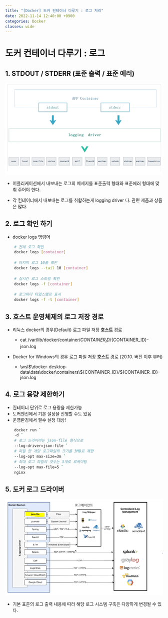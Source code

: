 ```yaml
---
title: "[Docker] 도커 컨테이너 다루기 : 로그 처리"
date: 2022-11-14 12:40:00 +0900
categories: Docker
classes: wide
---
```


# 도커 컨테이너 다루기 : 로그

## 1. STDOUT / STDERR (표준 출력 / 표준 에러)
![도커 볼륨 01](/images/20221114_docker_log01.png)

- 어플리케이션에서 내보내는 로그의 메세지를 표준출력 형태와 표준에러 형태에 맞춰 주어야 한다.

- 각 컨테이너에서 내보내는 로그를 취합하는게 logging driver 다. 관련 제품과 상품은 많다. 

## 2. 로그 확인 하기

- docker logs 명령어 

```bash
    # 전체 로그 확인
    docker logs [container]

    # 마지막 로그 10줄 확안
    docker logs --tail 10 [container]

    # 실시간 로그 스트림 확인 
    docker logs -f [container]

    # 로그마다 타임스탬프 표시
    docker logs -f -t [container]
```

## 3. 호스트 운영체제의 로그 저장 경로

- 리눅스 docker의 경우(Default) 로그 파일 저장 **호스트** 경로
    - cat /var/lib/docker/container/${CONTAINER_ID}/${CONTAINER_ID}-json.log

- Docker for Windows의 경우 로그 파일 저장 **호스트** 경로 (20.10. 버전 이후 부터)
    - \\wsl$\docker-desktop-data\data\docker\containers\${CONTAINER_ID}/${CONTAINER_ID}-json.log

## 4. 로그 용량 제한하기

- 컨테이너 단위로 로그 용량을 제한가능
- 도커엔진에서 기본 설정을 진행할 수도 있음
- 운영환경에서 필수 설정 대상!

```bash
    docker run `
    -d `
    # 로그 드라이버는 json-file 형식으로
    --log-driver=json-file ` 
    # 파일 한 개당 로그파일의 크기를 3MB로 제한
    --log-opt max-size=3m `  
    # 최대 로그 파일의 갯수는 3개로 로케이팅
    --log-opt max-file=5 `   
    nginx
```

## 5. 도커 로그 드라이버
![도커 볼륨 02](/images/20221114_docker_log02.png)

- 기본 표준의 로그 출력 내용에 따라 해당 로그 시스템 구축은 다양하게 변경될 수 있다.



